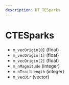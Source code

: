 ```yaml
---
description: DT_TESparks
---
```


# CTESparks


* `m_vecOrigin[0]` (float)
* `m_vecOrigin[1]` (float)
* `m_vecOrigin[2]` (float)
* `m_nMagnitude` (integer)
* `m_nTrailLength` (integer)
* `m_vecDir` (vector)

